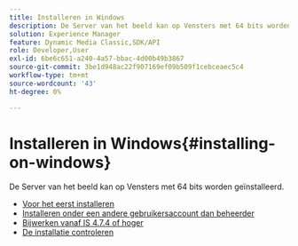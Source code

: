 ```yaml
---
title: Installeren in Windows
description: De Server van het beeld kan op Vensters met 64 bits worden geïnstalleerd.
solution: Experience Manager
feature: Dynamic Media Classic,SDK/API
role: Developer,User
exl-id: 6be6c651-a240-4a57-bbac-4d00b49b3867
source-git-commit: 3be1d948ac22f907169ef09b509f1cebceaec5c4
workflow-type: tm+mt
source-wordcount: '43'
ht-degree: 0%

---
```


# Installeren in Windows{#installing-on-windows}

De Server van het beeld kan op Vensters met 64 bits worden geïnstalleerd.

* [Voor het eerst installeren](t-first-time-installation-win.md)
* [Installeren onder een andere gebruikersaccount dan beheerder](t-diff-account-win.md)
* [Bijwerken vanaf IS 4.7.4 of hoger](t-update-win.md)
* [De installatie controleren](t-verify-win.md)
